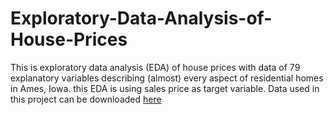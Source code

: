 # Exploratory-Data-Analysis-of-House-Prices
This is exploratory data analysis (EDA) of house prices with data of 79 explanatory variables describing (almost) every aspect of residential homes in Ames, Iowa. this EDA is using sales price as target variable. Data used in this project can be downloaded [here](https://www.kaggle.com/c/house-prices-advanced-regression-techniques/data)

